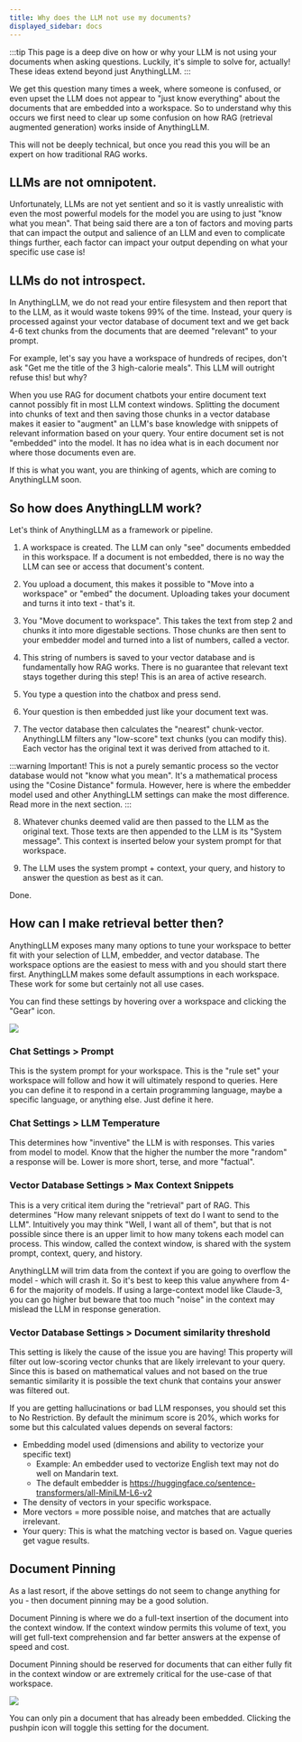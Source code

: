 ```yaml
---
title: Why does the LLM not use my documents?
displayed_sidebar: docs
---
```


:::tip
This page is a deep dive on how or why your LLM is not using your documents when asking questions. Luckily, it's simple to solve for, actually! These ideas extend beyond just AnythingLLM.
:::

We get this question many times a week, where someone is confused, or even upset the LLM does not appear to "just know everything" about the documents that are embedded into a workspace. So to understand why this occurs we first need to clear up some confusion on how RAG (retrieval augmented generation) works inside of AnythingLLM.

This will not be deeply technical, but once you read this you will be an expert on how traditional RAG works.

## LLMs are not omnipotent.
Unfortunately, LLMs are not yet sentient and so it is vastly unrealistic with even the most powerful models for the model you are using to just "know what you mean". That being said there are a ton of factors and moving parts that can impact the output and salience of an LLM and even to complicate things further, each factor can impact your output depending on what your specific use case is!

## LLMs do not introspect.
In AnythingLLM, we do not read your entire filesystem and then report that to the LLM, as it would waste tokens 99% of the time. Instead, your query is processed against your vector database of document text and we get back 4-6 text chunks from the documents that are deemed "relevant" to your prompt.

For example, let's say you have a workspace of hundreds of recipes, don't ask "Get me the title of the 3 high-calorie meals". This LLM will outright refuse this! but why?

When you use RAG for document chatbots your entire document text cannot possibly fit in most LLM context windows. Splitting the document into chunks of text and then saving those chunks in a vector database makes it easier to "augment" an LLM's base knowledge with snippets of relevant information based on your query. Your entire document set is not "embedded" into the model. It has no idea what is in each document nor where those documents even are.

If this is what you want, you are thinking of agents, which are coming to AnythingLLM soon.

## So how does AnythingLLM work?
Let's think of AnythingLLM as a framework or pipeline. 

1. A workspace is created. The LLM can only "see" documents embedded in this workspace. If a document is not embedded, there is no way the LLM can see or access that document's content.

2. You upload a document, this makes it possible to "Move into a workspace" or "embed" the document. Uploading takes your document and turns it into text - that's it.

3. You "Move document to workspace". This takes the text from step 2 and chunks it into more digestable sections. Those chunks are then sent to your embedder model and turned into a list of numbers, called a vector. 

4. This string of numbers is saved to your vector database and is fundamentally how RAG works.  There is no guarantee that relevant text stays together during this step!  This is an area of active research.

5. You type a question into the chatbox and press send.

6. Your question is then embedded just like your document text was.

7. The vector database then calculates the "nearest" chunk-vector. AnythingLLM filters any "low-score" text chunks (you can modify this). Each vector has the original text it was derived from attached to it.

:::warning Important! 
This is not a purely semantic process so the vector database would not "know what you mean". It's a mathematical process using the "Cosine Distance" formula. However, here is where the embedder model used and other AnythingLLM settings can make the most difference. Read more in the next section.
:::

8. Whatever chunks deemed valid are then passed to the LLM as the original text. Those texts are then appended to the LLM is its "System message". This context is inserted below your system prompt for that workspace.

9. The LLM uses the system prompt + context, your query, and history to answer the question as best as it can.

Done.

## How can I make retrieval better then?

AnythingLLM exposes many many options to tune your workspace to better fit with your selection of LLM, embedder, and vector database. The workspace options are the easiest to mess with and you should start there first. AnythingLLM makes some default assumptions in each workspace. These work for some but certainly not all use cases.

You can find these settings by hovering over a workspace and clicking the "Gear" icon.

<img src="/img/settings.png" />


### Chat Settings > Prompt
This is the system prompt for your workspace. This is the "rule set" your workspace will follow and how it will ultimately respond to queries. Here you can define it to respond in a certain programming language, maybe a specific language, or anything else. Just define it here.

### Chat Settings > LLM Temperature
This determines how "inventive" the LLM is with responses. This varies from model to model. Know that the higher the number the more "random" a response will be. Lower is more short, terse, and more "factual".

### Vector Database Settings > Max Context Snippets
This is a very critical item during the "retrieval" part of RAG. This determines "How many relevant snippets of text do I want to send to the LLM". Intuitively you may think "Well, I want all of them", but that is not possible since there is an upper limit to how many tokens each model can process. This window, called the context window, is shared with the system prompt, context, query, and history.

AnythingLLM will trim data from the context if you are going to overflow the model - which will crash it. So it's best to keep this value anywhere from 4-6 for the majority of models. If using a large-context model like Claude-3, you can go higher but beware that too much "noise" in the context may mislead the LLM in response generation.

### Vector Database Settings > Document similarity threshold
This setting is likely the cause of the issue you are having! This property will filter out low-scoring vector chunks that are likely irrelevant to your query. Since this is based on mathematical values and not based on the true semantic similarity it is possible the text chunk that contains your answer was filtered out.

If you are getting hallucinations or bad LLM responses, you should set this to No Restriction. By default the minimum score is 20%, which works for some but this calculated values depends on several factors:
- Embedding model used (dimensions and ability to vectorize your specific text)
  - Example: An embedder used to vectorize English text may not do well on Mandarin text.
  - The default embedder is https://huggingface.co/sentence-transformers/all-MiniLM-L6-v2
- The density of vectors in your specific workspace.
- More vectors = more possible noise, and matches that are actually irrelevant.
- Your query: This is what the matching vector is based on. Vague queries get vague results.

## Document Pinning

As a last resort, if the above settings do not seem to change anything for you - then document pinning may be a good solution.

Document Pinning is where we do a full-text insertion of the document into the context window. If the context window permits this volume of text, you will get full-text comprehension and far better answers at the expense of speed and cost.

Document Pinning should be reserved for documents that can either fully fit in the context window or are extremely critical for the use-case of that workspace.

<img src="/img/doc-pinning.png" />

You can only pin a document that has already been embedded. Clicking the pushpin icon will toggle this setting for the document.